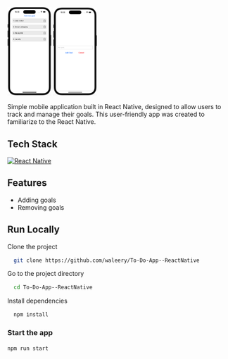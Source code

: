 
<p float="left">
  <img src="/assets/screenshots/Screenshoot_1.png" alt="Main screen" width="100" />
  <img src="/assets/screenshots/Screenshoot_2.png" alt="Add goal screen" width="100" /> 
</p>

Simple mobile application built in React Native, designed to allow users to track and manage their goals. This user-friendly app was created to familiarize to the React Native.

## Tech Stack


[![React Native](https://img.shields.io/badge/React%20Native-61DAFB.svg?logo=react&logoColor=white)](https://reactnative.dev/)



## Features

- Adding goals
- Removing goals


## Run Locally

Clone the project

```bash
  git clone https://github.com/waleery/To-Do-App--ReactNative
```

Go to the project directory

```bash
  cd To-Do-App--ReactNative
```

Install dependencies

```bash
  npm install
```

### Start the app

```shell
npm run start
```

